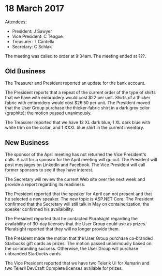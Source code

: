 # 18 March 2017
Attendees:
* President: J Sawyer
* Vice President: C Teague
* Treasurer: T Cardella
* Secretary: C Schlak

The meeting was called to order at 9:34am.
The meeting ended at ???.

## Old Business

The Treasurer and President reported an update for the bank account.

The President reports that a repeat of the current order of the type of shirts that we have with embroidery would
cost $22 per unit. Shirts of a thicker fabric with embroidery would cost $26.50 per unit. The President moved that
the User Group purchase the thicker-fabric shirt in a dark grey color (graphite); the motion passed unanimously.

The Treasurer reported that we have 12 XL dark blue, 1 XL dark blue with white trim on the collar, and 1 XXXL blue shirt in the current inventory.

## New Business

The sponsor of the April meeting has not returned the Vice President's calls. A call for a sponsor for the April
meeting will go out. The President will post messages on LinkedIn and Facebook. The Vice President will call
former sponsors to see if they have interest.

The Secretary will review the current Web site over the next week and provide a report regarding its readiness.

The President reported that the speaker for April can not present and that he selected a new speaker. The new topic is ASP.NET
Core. The President confirmed that the Secretary will still talk in May on containerization; the speaker confirmed
his availaibility.

The President reported that he contacted Pluralsight regarding the availability of 30-day licenses that the User
Group could use as prizes. Pluralsight reported that they will no longer provide them.

The President made the motion that the User Group purchase co-branded Starbucks gift cards as prizes. The motion
passed unanimously based on the co-branding success. Otherwise, the User Group will purchase unbranded Starbucks
cards.

The Vice President reported that we have two Telerik UI for Xamarin and two Teleril DevCraft Complete licenses
available for prizes.
